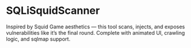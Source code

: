 # SQLiSquidScanner
Inspired by Squid Game aesthetics — this tool scans, injects, and exposes vulnerabilities like it’s the final round. Complete with animated UI, crawling logic, and sqlmap support.
